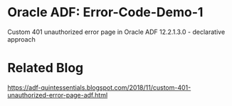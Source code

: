 # Oracle ADF: Error-Code-Demo-1
Custom 401 unauthorized error page in Oracle ADF 12.2.1.3.0 - declarative approach

# Related Blog  
https://adf-quintessentials.blogspot.com/2018/11/custom-401-unauthorized-error-page-adf.html  
